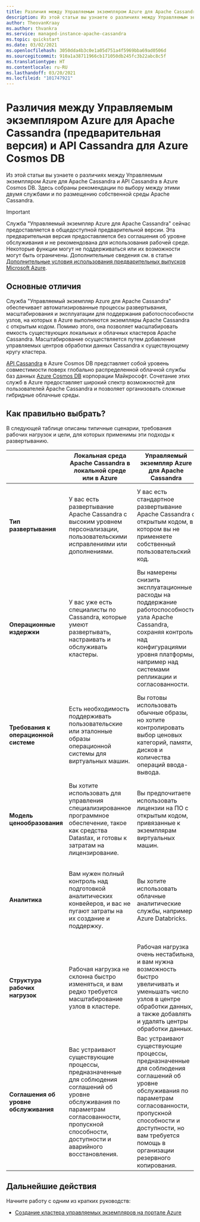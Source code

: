 ```yaml
---
title: Различия между Управляемым экземпляром Azure для Apache Cassandra и API Cassandra для Azure Cosmos DB
description: Из этой статьи вы узнаете о различиях между Управляемым экземпляром Azure для Apache Cassandra и API Cassandra в Azure Cosmos DB. Вы также изучите преимущества каждой из этих служб и ситуации, в которых их следует выбирать.
author: TheovanKraay
ms.author: thvankra
ms.service: managed-instance-apache-cassandra
ms.topic: quickstart
ms.date: 03/02/2021
ms.openlocfilehash: 3050dda4b3c0e1a05d751a4f5969bba69ad0506d
ms.sourcegitcommit: 910a1a38711966cb171050db245fc3b22abc8c5f
ms.translationtype: HT
ms.contentlocale: ru-RU
ms.lasthandoff: 03/20/2021
ms.locfileid: "101747921"
---
```

# <a name="differences-between-azure-managed-instance-for-apache-cassandra-preview-and-azure-cosmos-db-cassandra-api"></a>Различия между Управляемым экземпляром Azure для Apache Cassandra (предварительная версия) и API Cassandra для Azure Cosmos DB 

Из этой статьи вы узнаете о различиях между Управляемым экземпляром Azure для Apache Cassandra и API Cassandra в Azure Cosmos DB. Здесь собраны рекомендации по выбору между этими двумя службами и по размещению собственной среды Apache Cassandra.

> [!IMPORTANT]
> Служба "Управляемый экземпляр Azure для Apache Cassandra" сейчас предоставляется в общедоступной предварительной версии.
> Эта предварительная версия предоставляется без соглашения об уровне обслуживания и не рекомендована для использования рабочей среде. Некоторые функции могут не поддерживаться или их возможности могут быть ограничены.
> Дополнительные сведения см. в статье [Дополнительные условия использования предварительных выпусков Microsoft Azure](https://azure.microsoft.com/support/legal/preview-supplemental-terms/).

## <a name="key-differences"></a>Основные отличия

Служба "Управляемый экземпляр Azure для Apache Cassandra" обеспечивает автоматизированные процессы развертывания, масштабирования и эксплуатации для поддержания работоспособности узлов, на которых в Azure выполняются экземпляры Apache Cassandra с открытым кодом. Помимо этого, она позволяет масштабировать емкость существующих локальных и облачных кластеров Apache Cassandra. Масштабирование осуществляется путем добавления управляемых центров обработки данных Cassandra к существующему кругу кластера.

[API Cassandra](../cosmos-db/cassandra-introduction.md) в Azure Cosmos DB представляет собой уровень совместимости поверх глобально распределенной облачной службы баз данных [Azure Cosmos DB](../cosmos-db/index.yml) корпорации Майкрософт. Сочетание этих служб в Azure предоставляет широкий спектр возможностей для пользователей Apache Cassandra и позволяет организовать сложные гибридные облачные среды.

## <a name="how-to-choose"></a>Как правильно выбрать?

В следующей таблице описаны типичные сценарии, требования рабочих нагрузок и цели, для которых применимы эти подходы к развертыванию.

| |Локальная среда Apache Cassandra в локальной среде или в Azure | Управляемый экземпляр Azure для Apache Cassandra | API Cassandra для Azure Cosmos DB |
|---------|---------|---------|---------|
|**Тип развертывания**| У вас есть развертывание Apache Cassandra с высоким уровнем персонализации, пользовательскими исправлениями или дополнениями. | У вас есть стандартное развертывание Apache Cassandra с открытым кодом, в котором вы не применяете собственный пользовательский код. | Вас устроит платформа, которая не основана на Apache Cassandra. Главное, чтобы на уровне [сетевого протокола](../cosmos-db/cassandra-support.md) она была совместима со всеми клиентскими драйверами с открытым кодом. |
| **Операционные издержки**| У вас уже есть специалисты по Cassandra, которые умеют развертывать, настраивать и обслуживать кластеры.  | Вы намерены снизить эксплуатационные расходы на поддержание работоспособности узла Apache Cassandra, сохраняя контроль над конфигурациями уровня платформы, например над системами репликации и согласованности. | Вы хотите избавиться от операционных издержек, перейдя на полностью управляемую базу данных в формате "платформа как услуга" в облаке. |
| **Требования к операционной системе**| Есть необходимость поддерживать пользовательские или эталонные образы операционной системы для виртуальных машин. | Вы готовы использовать обычные образы, но хотите контролировать выбор ценовых категорий, памяти, дисков и количества операций ввода-вывода. | Вы хотите упростить подготовку производительности, выразив ее через одну нормализованную метрику с прямой зависимостью от пропускной способности, такую как [единицы запроса](../cosmos-db/request-units.md) в Azure Cosmos DB. |
| **Модель ценообразования**| Вы хотите использовать для управления специализированное программное обеспечение, такое как средства Datastax, и готовы к затратам на лицензирование. | Вы предпочитаете использовать лицензии на ПО с открытым кодом, привязанные к экземплярам виртуальных машин. | Вы хотите использовать облачную структуру цен, которая учитывает технологии [автомасштабирования](../cosmos-db/manage-scale-cassandra.md#use-autoscale) и [бессерверного выполнения](../cosmos-db/serverless.md). |
| **Аналитика**| Вам нужен полный контроль над подготовкой аналитических конвейеров, и вас не пугают затраты на их создание и поддержку. | Вы хотите использовать облачные аналитические службы, например Azure Databricks. | Вы хотите использовать гибридную транзакционную аналитику почти в реальном времени, которая встраивается в платформу с помощью [Azure Synapse Link для Cosmos DB](../cosmos-db/synapse-link.md). |
| **Структура рабочих нагрузок**| Рабочая нагрузка не склонна быстро изменяться, и вам редко требуется масштабирование узлов в кластере. | Рабочая нагрузка очень нестабильна, и вам нужна возможность быстро увеличивать и уменьшать число узлов в центре обработки данных, а также добавлять и удалять центры обработки данных. | Рабочая нагрузка часто изменяется, и вам нужна возможность быстро увеличивать или уменьшать производительность системы в широких пределах. |
| **Соглашения об уровне обслуживания**| Вас устраивают существующие процессы, предназначенные для соблюдения соглашений об уровне обслуживания по параметрам согласованности, пропускной способности, доступности и аварийного восстановления. | Вас устраивают существующие процессы, предназначенные для соблюдения соглашений об уровне обслуживания по параметрам согласованности, пропускной способности и доступности, но вам требуется помощь в организации резервного копирования. | Вам требуется полнофункциональное соглашение об уровне обслуживания по параметрам согласованности, пропускной способности, доступности и аварийного восстановления. |

## <a name="next-steps"></a>Дальнейшие действия

Начните работу с одним из кратких руководств:

* [Создание кластера управляемых экземпляров на портале Azure](create-cluster-portal.md)